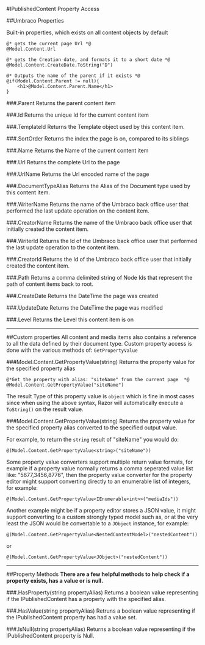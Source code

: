 #IPublishedContent Property Access

##Umbraco Properties

Built-in properties, which exists on all content objects by default

	@* gets the current page Url *@
	@Model.Content.Url
	
	@* gets the Creation date, and formats it to a short date *@
	@Model.Content.CreateDate.ToString("D")
	
	@* Outputs the name of the parent if it exists *@
	@if(Model.Content.Parent != null){
		<h1>@Model.Content.Parent.Name</h1>
	}

###.Parent
Returns the parent content item

###.Id
Returns the unique Id for the current content item

###.TemplateId
Returns the Template object used by this content item.

###.SortOrder
Returns the index the page is on, compared to its siblings

###.Name
Returns the Name of the current content item

###.Url
Returns the complete Url to the page

###.UrlName
Returns the Url encoded name of the page

###.DocumentTypeAlias
Returns the Alias of the Document type used by this content item.

###.WriterName
Returns the name of the Umbraco back office user that performed the last update operation on the content item.

###.CreatorName
Returns the name of the Umbraco back office user that initially created the content item.

###.WriterId
Returns the Id of the Umbraco back office user that performed the last update operation to the content item.

###.CreatorId
Returns the Id of the Umbraco back office user that initially created the content item.

###.Path
Returns a comma delimited string of Node Ids that represent the path of content items back to root.

###.CreateDate
Returns the DateTime the page was created

###.UpdateDate
Returns the DateTime the page was modified

###.Level
Returns the Level this content item is on

-----

##Custom properties
All content and media items also contains a reference to all the data defined by their document type. 
Custom property access is done with the various methods of: `GetPropertyValue`
	
###Model.Content.GetPropertyValue(string)
Returns the property value for the specified property alias 

	@*Get the property with alias: "siteName" from the current page  *@
	@Model.Content.GetPropertyValue("siteName")
	
The result Type of this property value is `object` which is fine in most cases since when using
the above syntax, Razor will automatically execute a `ToString()` on the result value.
	
###Model.Content.GetPropertyValue<T>(string)
Returns the property value for the specified property alias converted to the specified output value. 

For example, to return the `string` result of "siteName" you would do:

 	@(Model.Content.GetPropertyValue<string>("siteName"))
		 
 Some property value converters support multiple return value formats, for example if a property value
 normally returns a comma seperated value list like: "5677,3456,8776", then the property value
 converter for the property editor might support converting directly to an enumerable list of integers, for example:
 
 	@(Model.Content.GetPropertyValue<IEnumerable<int>>("mediaIds"))

Another example might be if a property editor stores a JSON value, it might support converting to a custom 
strongly typed model such as, or at the very least the JSON would be convertable to a `JObject` instance, for example:

 	@(Model.Content.GetPropertyValue<NestedContentModel>("nestedContent"))
		 
 or
 
 	@(Model.Content.GetPropertyValue<JObject>("nestedContent"))
---

##Property Methods
**There are a few helpful methods to help check if a property exists, has a value or is null.**

###.HasProperty(string propertyAlias)
Returns a boolean value representing if the IPublishedContent has a property with the specified alias.

###.HasValue(string propertyAlias)
Retruns a boolean value representing if the IPublishedContent property has had a value set.

###.IsNull(string propertyAlias)
Returns a boolean value representing if the IPublishedContent property is Null.